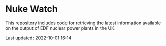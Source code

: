 # Nuke Watch

This repository includes code for retrieving the latest information available on the output of EDF nuclear power plants in the UK.

Last updated: 2022-10-01 16:14
